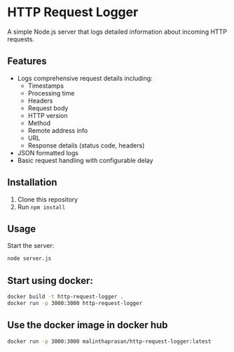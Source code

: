 # HTTP Request Logger

A simple Node.js server that logs detailed information about incoming HTTP requests.

## Features

- Logs comprehensive request details including:
  - Timestamps
  - Processing time
  - Headers
  - Request body
  - HTTP version
  - Method
  - Remote address info
  - URL
  - Response details (status code, headers)
- JSON formatted logs
- Basic request handling with configurable delay

## Installation

1. Clone this repository
2. Run `npm install`

## Usage

Start the server:

```bash
node server.js
```

## Start using docker:

```bash
docker build -t http-request-logger .
docker run -p 3000:3000 http-request-logger
```
## Use the docker image in docker hub

```bash
docker run -p 3000:3000 malinthaprasan/http-request-logger:latest
```


